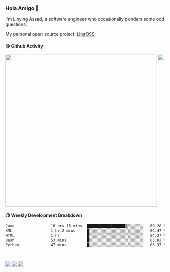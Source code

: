 ### Hola Amigo 🤣   

I'm Linying Assad, a software engineer who occasionally ponders some odd questions.  

My personal open source project: [LinsOSS](https://github.com/linsoss)
 
#### 🙃 Github Activity 
<div>
  <img src="https://github-readme-stats.vercel.app/api?username=al-assad&show_icons=true" align="top" style="display: inline-block;" width="480"/>
  <img src="https://github-readme-stats.vercel.app/api/top-langs/?username=al-assad&hide=css,html&langs_count=8&layout=compact" align="top" style="display: inline-block;"/>
</div>

#### 🌖 Weekly Development Breakdown
<!--START_SECTION:waka-->

```txt
Java                16 hrs 15 mins  █████████████████▒░░░░░░░   69.28 %
XML                 1 hr 2 mins     █░░░░░░░░░░░░░░░░░░░░░░░░   04.47 %
HTML                1 hr            █░░░░░░░░░░░░░░░░░░░░░░░░   04.27 %
Bash                53 mins         █░░░░░░░░░░░░░░░░░░░░░░░░   03.82 %
Python              47 mins         █░░░░░░░░░░░░░░░░░░░░░░░░   03.37 %
```

<!--END_SECTION:waka-->

<br>

<a href="https://twitter.com/Alassad_dev"><img src="https://img.shields.io/badge/Twitter-@Alassad__dev-blue?style=flat&logo=twitter" /></a>
<a href="https://t.me/alassad_dev"><img src="https://img.shields.io/badge/Telegram-@alassad__dev-orange?style=flat&logo=telegram" /></a>
<a href="https://al-assad.github.io"><img src="https://img.shields.io/badge/Blogs-Linying_Assad's_Blog-yellow?style=flat&logo=github" /></a>

